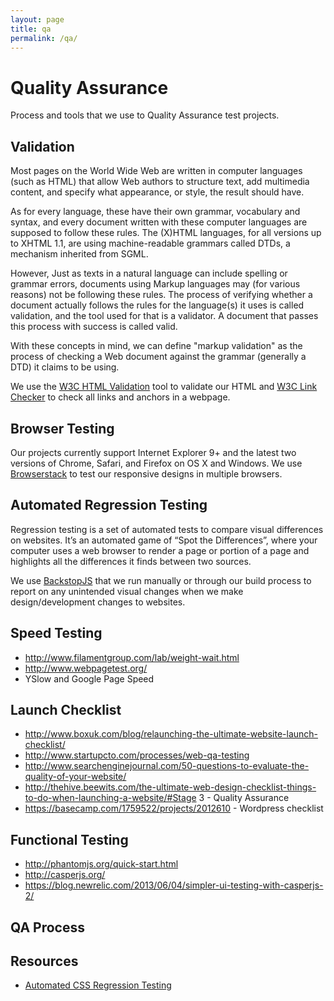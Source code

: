```yaml
---
layout: page
title: qa
permalink: /qa/
---
```


# Quality Assurance
Process and tools that we use to Quality Assurance test projects.

## Validation
Most pages on the World Wide Web are written in computer languages (such as HTML) that allow Web authors to structure text, add multimedia content, and specify what appearance, or style, the result should have.

As for every language, these have their own grammar, vocabulary and syntax, and every document written with these computer languages are supposed to follow these rules. The (X)HTML languages, for all versions up to XHTML 1.1, are using machine-readable grammars called DTDs, a mechanism inherited from SGML.

However, Just as texts in a natural language can include spelling or grammar errors, documents using Markup languages may (for various reasons) not be following these rules. The process of verifying whether a document actually follows the rules for the language(s) it uses is called validation, and the tool used for that is a validator. A document that passes this process with success is called valid.

With these concepts in mind, we can define "markup validation" as the process of checking a Web document against the grammar (generally a DTD) it claims to be using.

We use the [W3C HTML Validation](https://validator.w3.org) tool to validate our HTML and [W3C Link Checker](https://validator.w3.org/checklink) to check all links and anchors in a webpage.

## Browser Testing
Our projects currently support Internet Explorer 9+ and the latest two versions of Chrome, Safari, and Firefox on OS X and Windows. We use [Browserstack](https://www.browserstack.com) to test our responsive designs in multiple browsers.

## Automated Regression Testing
Regression testing is a set of automated tests to compare visual differences on websites. It’s an automated game of “Spot the Differences”, where your computer uses a web browser to render a page or portion of a page and highlights all the differences it finds between two sources.

We use [BackstopJS](https://garris.github.io/BackstopJS/) that we run manually or through our build process to report on any unintended visual changes when we make design/development changes to websites.

## Speed Testing
* http://www.filamentgroup.com/lab/weight-wait.html
* http://www.webpagetest.org/
* YSlow and Google Page Speed

## Launch Checklist
* http://www.boxuk.com/blog/relaunching-the-ultimate-website-launch-checklist/
* http://www.startupcto.com/processes/web-qa-testing
* http://www.searchenginejournal.com/50-questions-to-evaluate-the-quality-of-your-website/
* http://thehive.beewits.com/the-ultimate-web-design-checklist-things-to-do-when-launching-a-website/#Stage 3 - Quality Assurance
* https://basecamp.com/1759522/projects/2012610 - Wordpress checklist

## Functional Testing
* http://phantomjs.org/quick-start.html
* http://casperjs.org/
* https://blog.newrelic.com/2013/06/04/simpler-ui-testing-with-casperjs-2/

## QA Process

## Resources
* [Automated CSS Regression Testing](https://css-tricks.com/automating-css-regression-testing)
